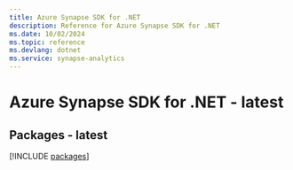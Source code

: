 ```yaml
---
title: Azure Synapse SDK for .NET
description: Reference for Azure Synapse SDK for .NET
ms.date: 10/02/2024
ms.topic: reference
ms.devlang: dotnet
ms.service: synapse-analytics
---
```

# Azure Synapse SDK for .NET - latest
## Packages - latest
[!INCLUDE [packages](synapse-index.md)]